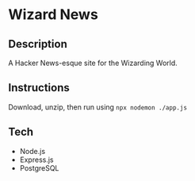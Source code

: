 # Wizard News

## Description

A Hacker News-esque site for the Wizarding World.

## Instructions

Download, unzip, then run using `npx nodemon ./app.js`

## Tech

- Node.js
- Express.js
- PostgreSQL
